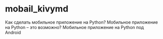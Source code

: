 # mobail_kivymd
Как сделать мобильное приложение на Python? Мобильное приложение на Python – это возможно? Мобильное приложение на Python под Android
